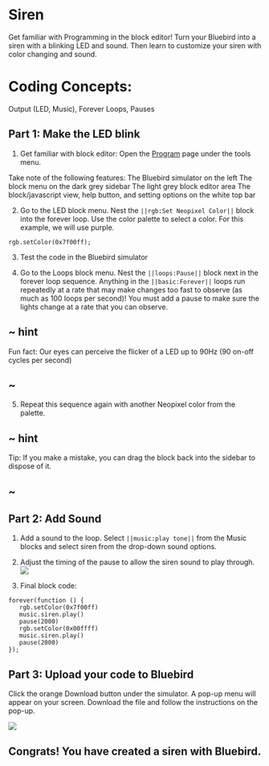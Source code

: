 # Siren


Get familiar with Programming in the block editor! Turn your Bluebird into a siren with a blinking LED and sound. Then learn to customize your siren with color changing and sound.

# Coding Concepts:
Output (LED, Music), Forever Loops, Pauses


## Part 1: Make the LED blink

1) Get familiar with block editor:
Open the [Program](https://tekniverse.teknikio.com/tools/program) page under the tools menu.

Take note of the following features:
The Bluebird simulator on the left
The block menu on the dark grey sidebar
The light grey block editor area
The block/javascript view, help button, and setting options on the white top bar


2) Go to the LED block menu. Nest the ``||rgb:Set Neopixel Color||`` block into the forever loop. Use the color palette to select a color. For this example, we will use purple.

```blocks
rgb.setColor(0x7f00ff);
```

3) Test the code in the Bluebird simulator

4) Go to the Loops block menu. Nest the ``||loops:Pause||`` block next in the forever loop sequence. Anything in the ``||basic:Forever||`` loops run repeatedly at a rate that may make changes too fast to observe (as much as 100 loops per second)! You must add a pause to make sure the lights change at a rate that you can observe.

## ~ hint
Fun fact: Our eyes can perceive the flicker of a LED up to 90Hz (90 on-off cycles per second)
## ~

5) Repeat this sequence again with another Neopixel color from the palette.

## ~ hint
Tip: If you make a mistake, you can drag the block back into the sidebar to dispose of it.
## ~


## Part 2: Add Sound

1) Add a sound to the loop. Select ``||music:play tone||`` from the Music blocks and select siren from the drop-down sound options.


2) Adjust the timing of the pause to allow the siren sound to play through.
![](/static/bb/1_timing.gif.png)

3) Final block code:

```blocks
forever(function () {
   rgb.setColor(0x7f00ff)
   music.siren.play()
   pause(2000)
   rgb.setColor(0x00ffff)
   music.siren.play()
   pause(2000)
});
```

## Part 3: Upload your code to Bluebird

Click the orange Download button under the simulator. A pop-up menu will appear on your screen. Download the file and follow the instructions on the pop-up.


![](/static/download/download.png)


## Congrats! You have created a siren with Bluebird.
